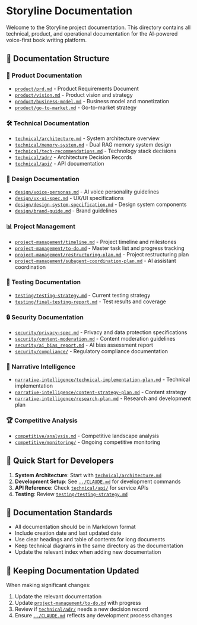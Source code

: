 # Storyline Documentation

Welcome to the Storyline project documentation. This directory contains all technical, product, and operational documentation for the AI-powered voice-first book writing platform.

## 📁 Documentation Structure

### 🎯 Product Documentation
- [`product/prd.md`](./product/prd.md) - Product Requirements Document
- [`product/vision.md`](./product/vision.md) - Product vision and strategy
- [`product/business-model.md`](./product/business-model.md) - Business model and monetization
- [`product/go-to-market.md`](./product/go-to-market.md) - Go-to-market strategy

### 🛠 Technical Documentation
- [`technical/architecture.md`](./technical/architecture.md) - System architecture overview
- [`technical/memory-system.md`](./technical/memory-system.md) - Dual RAG memory system design
- [`technical/tech-recommendations.md`](./technical/tech-recommendations.md) - Technology stack decisions
- [`technical/adr/`](./technical/adr/) - Architecture Decision Records
- [`technical/api/`](./technical/api/) - API documentation

### 🎨 Design Documentation
- [`design/voice-personas.md`](./design/voice-personas.md) - AI voice personality guidelines
- [`design/ux-ui-spec.md`](./design/ux-ui-spec.md) - UX/UI specifications
- [`design/design-system-specification.md`](./design/design-system-specification.md) - Design system components
- [`design/brand-guide.md`](./design/brand-guide.md) - Brand guidelines

### 📊 Project Management
- [`project-management/timeline.md`](./project-management/timeline.md) - Project timeline and milestones
- [`project-management/to-do.md`](./project-management/to-do.md) - Master task list and progress tracking
- [`project-management/restructuring-plan.md`](./project-management/restructuring-plan.md) - Project restructuring plan
- [`project-management/subagent-coordination-plan.md`](./project-management/subagent-coordination-plan.md) - AI assistant coordination

### 🧪 Testing Documentation
- [`testing/testing-strategy.md`](./testing/testing-strategy.md) - Current testing strategy
- [`testing/final-testing-report.md`](./testing/final-testing-report.md) - Test results and coverage

### 🔒 Security Documentation
- [`security/privacy-spec.md`](./security/privacy-spec.md) - Privacy and data protection specifications
- [`security/content-moderation.md`](./security/content-moderation.md) - Content moderation guidelines
- [`security/ai_bias_report.md`](./security/ai_bias_report.md) - AI bias assessment report
- [`security/compliance/`](./security/compliance/) - Regulatory compliance documentation

### 📖 Narrative Intelligence
- [`narrative-intelligence/technical-implementation-plan.md`](./narrative-intelligence/technical-implementation-plan.md) - Technical implementation
- [`narrative-intelligence/content-strategy-plan.md`](./narrative-intelligence/content-strategy-plan.md) - Content strategy
- [`narrative-intelligence/research-plan.md`](./narrative-intelligence/research-plan.md) - Research and development plan

### 🏆 Competitive Analysis
- [`competitive/analysis.md`](./competitive/analysis.md) - Competitive landscape analysis
- [`competitive/monitoring/`](./competitive/monitoring/) - Ongoing competitive monitoring

## 🚀 Quick Start for Developers

1. **System Architecture**: Start with [`technical/architecture.md`](./technical/architecture.md)
2. **Development Setup**: See [`../CLAUDE.md`](../CLAUDE.md) for development commands
3. **API Reference**: Check [`technical/api/`](./technical/api/) for service APIs
4. **Testing**: Review [`testing/testing-strategy.md`](./testing/testing-strategy.md)

## 📝 Documentation Standards

- All documentation should be in Markdown format
- Include creation date and last updated date
- Use clear headings and table of contents for long documents
- Keep technical diagrams in the same directory as the documentation
- Update the relevant index when adding new documentation

## 🔄 Keeping Documentation Updated

When making significant changes:
1. Update the relevant documentation
2. Update [`project-management/to-do.md`](./project-management/to-do.md) with progress
3. Review if [`technical/adr/`](./technical/adr/) needs a new decision record
4. Ensure [`../CLAUDE.md`](../CLAUDE.md) reflects any development process changes
